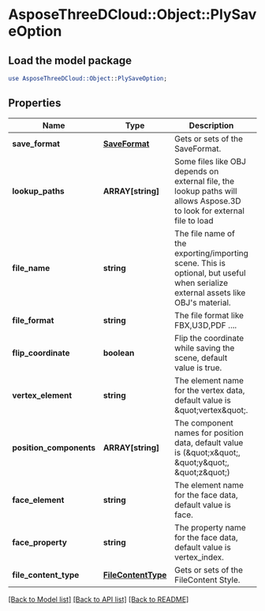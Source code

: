 # AsposeThreeDCloud::Object::PlySaveOption

## Load the model package
```perl
use AsposeThreeDCloud::Object::PlySaveOption;
```

## Properties
Name | Type | Description | Notes
------------ | ------------- | ------------- | -------------
**save_format** | [**SaveFormat**](SaveFormat.md) | Gets or sets  of the SaveFormat. | [optional] 
**lookup_paths** | **ARRAY[string]** | Some files like OBJ depends on external file, the lookup paths will allows Aspose.3D to look for external file to load | [optional] 
**file_name** | **string** | The file name of the exporting/importing scene. This is optional, but useful when serialize external assets like OBJ&#39;s material. | [optional] 
**file_format** | **string** | The file format like FBX,U3D,PDF .... | [optional] 
**flip_coordinate** | **boolean** | Flip the coordinate while saving the scene, default value is true. | [optional] 
**vertex_element** | **string** | The element name for the vertex data, default value is \&quot;vertex\&quot;. | [optional] 
**position_components** | **ARRAY[string]** | The component names for position data, default value is (\&quot;x\&quot;, \&quot;y\&quot;, \&quot;z\&quot;) | [optional] 
**face_element** | **string** | The element name for the face data, default value is face. | [optional] 
**face_property** | **string** | The property name for the face data, default value is vertex_index. | [optional] 
**file_content_type** | [**FileContentType**](FileContentType.md) | Gets or sets  of the FileContent Style. | [optional] 

[[Back to Model list]](../README.md#documentation-for-models) [[Back to API list]](../README.md#documentation-for-api-endpoints) [[Back to README]](../README.md)


